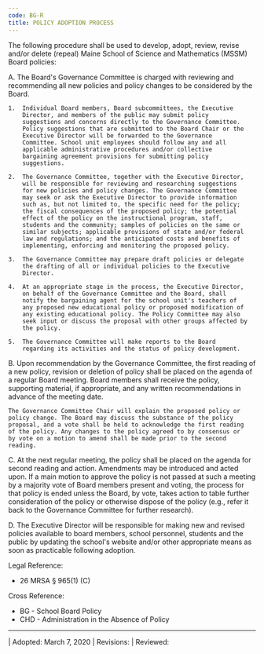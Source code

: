 ```yaml
---
code: BG-R
title: POLICY ADOPTION PROCESS
---
```


The following procedure shall be used to develop, adopt, review, revise
and/or delete (repeal) Maine School of Science and Mathematics (MSSM)
Board policies:

A.  The Board's Governance Committee is charged with reviewing and
    recommending all new policies and policy changes to be considered by
    the Board.

    1.  Individual Board members, Board subcommittees, the Executive
        Director, and members of the public may submit policy
        suggestions and concerns directly to the Governance Committee.
        Policy suggestions that are submitted to the Board Chair or the
        Executive Director will be forwarded to the Governance
        Committee. School unit employees should follow any and all
        applicable administrative procedures and/or collective
        bargaining agreement provisions for submitting policy
        suggestions.

    2.  The Governance Committee, together with the Executive Director,
        will be responsible for reviewing and researching suggestions
        for new policies and policy changes. The Governance Committee
        may seek or ask the Executive Director to provide information
        such as, but not limited to, the specific need for the policy;
        the fiscal consequences of the proposed policy; the potential
        effect of the policy on the instructional program, staff,
        students and the community; samples of policies on the same or
        similar subjects; applicable provisions of state and/or federal
        law and regulations; and the anticipated costs and benefits of
        implementing, enforcing and monitoring the proposed policy.

    3.  The Governance Committee may prepare draft policies or delegate
        the drafting of all or individual policies to the Executive
        Director.

    4.  At an appropriate stage in the process, the Executive Director,
        on behalf of the Governance Committee and the Board, shall
        notify the bargaining agent for the school unit's teachers of
        any proposed new educational policy or proposed modification of
        any existing educational policy. The Policy Committee may also
        seek input or discuss the proposal with other groups affected by
        the policy.

    5.  The Governance Committee will make reports to the Board
        regarding its activities and the status of policy development.

B.  Upon recommendation by the Governance Committee, the first reading
    of a new policy, revision or deletion of policy shall be placed on
    the agenda of a regular Board meeting. Board members shall receive
    the policy, supporting material, if appropriate, and any written
    recommendations in advance of the meeting date.

    The Governance Committee Chair will explain the proposed policy or
    policy change. The Board may discuss the substance of the policy
    proposal, and a vote shall be held to acknowledge the first reading
    of the policy. Any changes to the policy agreed to by consensus or
    by vote on a motion to amend shall be made prior to the second
    reading.

C.  At the next regular meeting, the policy shall be placed on the
    agenda for second reading and action. Amendments may be introduced
    and acted upon. If a main motion to approve the policy is not passed
    at such a meeting by a majority vote of Board members present and
    voting, the process for that policy is ended unless the Board, by
    vote, takes action to table further consideration of the policy or
    otherwise dispose of the policy (e.g., refer it back to the
    Governance Committee for further research).

D.  The Executive Director will be responsible for making new and
    revised policies available to board members, school personnel,
    students and the public by updating the school's website and/or
    other appropriate means as soon as practicable following adoption.

Legal Reference:

-   26 MRSA § 965(1) (C)

Cross Reference:

-   BG - School Board Policy
-   CHD - Administration in the Absence of Policy

------------------------------------------------------------------------

| Adopted: March 7, 2020
| Revisions:
| Reviewed:
